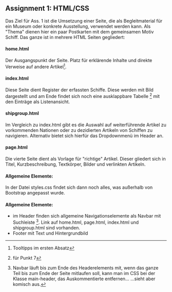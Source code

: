 ## Assignment 1: HTML/CSS

Das Ziel für Ass. 1 ist die Umsetzung einer Seite, die als Begleitmaterial für ein Museum oder konkrete Ausstellung, verwendet werden kann. Als "Thema" dienen hier ein paar Postkarten mit dem gemeinsamen Motiv Schiff.
Das ganze ist in mehrere HTML Seiten gegliedert:

#### home.html
Der Ausgangspunkt der Seite. Platz für erklärende Inhalte und direkte Verweise auf andere Artikel[^1].

#### index.html
Diese Seite dient Register der erfassten Schiffe. Diese werden mit Bild dargestellt und am Ende findet sich noch eine ausklappbare Tabelle [^2] mit den Einträge als Listenansicht.

#### shipgroup.html
Im Vergleich zu index.html gibt es die Auswahl auf weiterführende Artikel zu vorkommenden Nationen oder zu dezidierten Artikeln von Schiffen zu navigieren. Alternativ bietet sich hierfür das Dropdownmenü im Header an.

#### page.html
Die vierte Seite dient als Vorlage für "richtige" Artikel. Dieser gliedert sich in Titel, Kurzbeschreibung, Textkörper, Bilder und verlinkten Artikeln.

#### Allgemeine Elemente:
In der Datei styles.css findet sich dann noch alles, was außerhalb von Bootstrap angepasst wurde.

#### Allgemeine Elemente:
- im Header finden sich allgemeine Navigationselemente als Navbar mit Suchleiste [^3]. Link auf home.html, page.html, index.html und shipgroup.html sind vorhanden.
- Footer mit Text und Hintergrundbild



[^1]: Tooltipps im ersten Absatz
[^2]: für Punkt 7 
[^3]: Navbar läuft bis zum Ende des Headerelements mit, wenn das ganze Teil bis zum Ende der Seite mitlaufen soll, kann man im CSS bei der Klasse main-header, das Auskommentierte entfernen...
...sieht aber komisch aus.